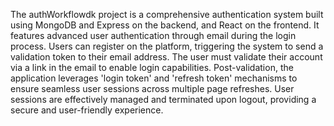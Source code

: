 The authWorkflowdk project is a comprehensive authentication system built using MongoDB and Express on the backend, and React on the frontend. It features advanced user authentication through email during the login process. Users can register on the platform, triggering the system to send a validation token to their email address. The user must validate their account via a link in the email to enable login capabilities. Post-validation, the application leverages 'login token' and 'refresh token' mechanisms to ensure seamless user sessions across multiple page refreshes. User sessions are effectively managed and terminated upon logout, providing a secure and user-friendly experience.
